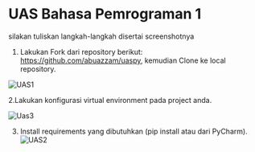 # UAS Bahasa Pemrograman 1

silakan tuliskan langkah-langkah disertai screenshotnya

1. Lakukan Fork dari repository berikut: https://github.com/abuazzam/uaspy, kemudian Clone
ke local repository.

![UAS1](https://user-images.githubusercontent.com/46512504/55851369-7f3b9c80-5b82-11e9-8f6e-8cf18a7aa22c.jpg)


2.Lakukan konfigurasi virtual environment pada project anda.

![Uas3](https://user-images.githubusercontent.com/46512504/55853356-fbd27900-5b8a-11e9-9c4c-b41c47c273a6.jpg)




3. Install requirements yang dibutuhkan (pip install atau dari PyCharm).
![UAS2](https://user-images.githubusercontent.com/46512504/55853191-2f60d380-5b8a-11e9-8c45-b2ed5452b767.jpg)


